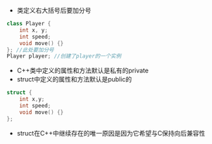 - 类定义右大括号后要加分号

```c++
class Player {
	int x, y;
    int speed;
    void move() {}
}; //此处要加分号
Player player; //创建了player的一个实例
```

- C++类中定义的属性和方法默认是私有的private
- struct中定义的属性和方法默认是public的

```c++
struct {
  	int x,y;
    int speed;
    void move() {}
};
```

- struct在C++中继续存在的唯一原因是因为它希望与C保持向后兼容性

